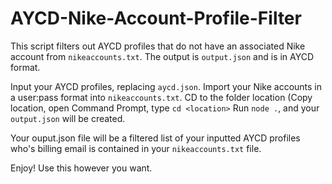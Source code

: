 # AYCD-Nike-Account-Profile-Filter

This script filters out AYCD profiles that do not have an associated Nike account from `nikeaccounts.txt`.  The output is `output.json` and is in AYCD format.

Input your AYCD profiles, replacing `aycd.json`.
Import your Nike accounts in a user:pass format into `nikeaccounts.txt`.
CD to the folder location (Copy location, open Command Prompt, type `cd <location>`
Run `node .`, and your `output.json` will be created.

Your ouput.json file will be a filtered list of your inputted AYCD profiles who's billing email is contained in your `nikeaccounts.txt` file.

Enjoy!  Use this however you want.
